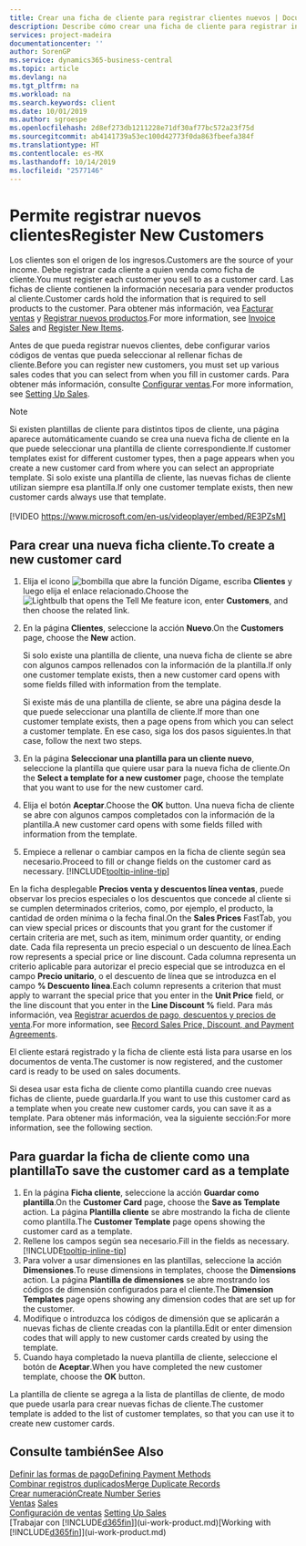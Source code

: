 ```yaml
---
title: Crear una ficha de cliente para registrar clientes nuevos | Documentos de Microsoft
description: Describe cómo crear una ficha de cliente para registrar información acerca de cada cliente nuevo o existente a los que venda productos.
services: project-madeira
documentationcenter: ''
author: SorenGP
ms.service: dynamics365-business-central
ms.topic: article
ms.devlang: na
ms.tgt_pltfrm: na
ms.workload: na
ms.search.keywords: client
ms.date: 10/01/2019
ms.author: sgroespe
ms.openlocfilehash: 2d8ef273db1211228e71df30af77bc572a23f75d
ms.sourcegitcommit: ab4141739a53ec100d42773f0da863fbeefa384f
ms.translationtype: HT
ms.contentlocale: es-MX
ms.lasthandoff: 10/14/2019
ms.locfileid: "2577146"
---
```

# <a name="register-new-customers"></a><span data-ttu-id="2e76d-103">Permite registrar nuevos clientes</span><span class="sxs-lookup"><span data-stu-id="2e76d-103">Register New Customers</span></span>
<span data-ttu-id="2e76d-104">Los clientes son el origen de los ingresos.</span><span class="sxs-lookup"><span data-stu-id="2e76d-104">Customers are the source of your income.</span></span> <span data-ttu-id="2e76d-105">Debe registrar cada cliente a quien venda como ficha de cliente.</span><span class="sxs-lookup"><span data-stu-id="2e76d-105">You must register each customer you sell to as a customer card.</span></span> <span data-ttu-id="2e76d-106">Las fichas de cliente contienen la información necesaria para vender productos al cliente.</span><span class="sxs-lookup"><span data-stu-id="2e76d-106">Customer cards hold the information that is required to sell products to the customer.</span></span> <span data-ttu-id="2e76d-107">Para obtener más información, vea [Facturar ventas](sales-how-invoice-sales.md) y [Registrar nuevos productos](inventory-how-register-new-items.md).</span><span class="sxs-lookup"><span data-stu-id="2e76d-107">For more information, see [Invoice Sales](sales-how-invoice-sales.md) and [Register New Items](inventory-how-register-new-items.md).</span></span>  

<span data-ttu-id="2e76d-108">Antes de que pueda registrar nuevos clientes, debe configurar varios códigos de ventas que pueda seleccionar al rellenar fichas de cliente.</span><span class="sxs-lookup"><span data-stu-id="2e76d-108">Before you can register new customers, you must set up various sales codes that you can select from when you fill in customer cards.</span></span> <span data-ttu-id="2e76d-109">Para obtener más información, consulte [Configurar ventas](sales-setup-sales.md).</span><span class="sxs-lookup"><span data-stu-id="2e76d-109">For more information, see [Setting Up Sales](sales-setup-sales.md).</span></span>

> [!NOTE]  
>   <span data-ttu-id="2e76d-110">Si existen plantillas de cliente para distintos tipos de cliente, una página aparece automáticamente cuando se crea una nueva ficha de cliente en la que puede seleccionar una plantilla de cliente correspondiente.</span><span class="sxs-lookup"><span data-stu-id="2e76d-110">If customer templates exist for different customer types, then a page appears when you create a new customer card from where you can select an appropriate template.</span></span> <span data-ttu-id="2e76d-111">Si solo existe una plantilla de cliente, las nuevas fichas de cliente utilizan siempre esa plantilla.</span><span class="sxs-lookup"><span data-stu-id="2e76d-111">If only one customer template exists, then new customer cards always use that template.</span></span>
<br><br>
> [!VIDEO https://www.microsoft.com/en-us/videoplayer/embed/RE3PZsM]

## <a name="to-create-a-new-customer-card"></a><span data-ttu-id="2e76d-112">Para crear una nueva ficha cliente.</span><span class="sxs-lookup"><span data-stu-id="2e76d-112">To create a new customer card</span></span>
1. <span data-ttu-id="2e76d-113">Elija el icono ![bombilla que abre la función Dígame](media/ui-search/search_small.png "Dígame que desea hacer"), escriba **Clientes** y luego elija el enlace relacionado.</span><span class="sxs-lookup"><span data-stu-id="2e76d-113">Choose the ![Lightbulb that opens the Tell Me feature](media/ui-search/search_small.png "Tell me what you want to do") icon, enter **Customers**, and then choose the related link.</span></span>  
2. <span data-ttu-id="2e76d-114">En la página **Clientes**, seleccione la acción **Nuevo**.</span><span class="sxs-lookup"><span data-stu-id="2e76d-114">On the **Customers** page, choose the **New** action.</span></span>

    <span data-ttu-id="2e76d-115">Si solo existe una plantilla de cliente, una nueva ficha de cliente se abre con algunos campos rellenados con la información de la plantilla.</span><span class="sxs-lookup"><span data-stu-id="2e76d-115">If only one customer template exists, then a new customer card opens with some fields filled with information from the template.</span></span>

    <span data-ttu-id="2e76d-116">Si existe más de una plantilla de cliente, se abre una página desde la que puede seleccionar una plantilla de cliente.</span><span class="sxs-lookup"><span data-stu-id="2e76d-116">If more than one customer template exists, then a page opens from which you can select a customer template.</span></span> <span data-ttu-id="2e76d-117">En ese caso, siga los dos pasos siguientes.</span><span class="sxs-lookup"><span data-stu-id="2e76d-117">In that case, follow the next two steps.</span></span>
3. <span data-ttu-id="2e76d-118">En la página **Seleccionar una plantilla para un cliente nuevo**, seleccione la plantilla que quiere usar para la nueva ficha de cliente.</span><span class="sxs-lookup"><span data-stu-id="2e76d-118">On the **Select a template for a new customer** page, choose the template that you want to use for the new customer card.</span></span>
4. <span data-ttu-id="2e76d-119">Elija el botón **Aceptar**.</span><span class="sxs-lookup"><span data-stu-id="2e76d-119">Choose the **OK** button.</span></span> <span data-ttu-id="2e76d-120">Una nueva ficha de cliente se abre con algunos campos completados con la información de la plantilla.</span><span class="sxs-lookup"><span data-stu-id="2e76d-120">A new customer card opens with some fields filled with information from the template.</span></span>  
5. <span data-ttu-id="2e76d-121">Empiece a rellenar o cambiar campos en la ficha de cliente según sea necesario.</span><span class="sxs-lookup"><span data-stu-id="2e76d-121">Proceed to fill or change fields on the customer card as necessary.</span></span> [!INCLUDE[tooltip-inline-tip](includes/tooltip-inline-tip_md.md)]

<span data-ttu-id="2e76d-122">En la ficha desplegable **Precios venta y descuentos línea ventas**, puede observar los precios especiales o los descuentos que concede al cliente si se cumplen determinados criterios, como, por ejemplo, el producto, la cantidad de orden mínima o la fecha final.</span><span class="sxs-lookup"><span data-stu-id="2e76d-122">On the **Sales Prices** FastTab, you can view special prices or discounts that you grant for the customer if certain criteria are met, such as item, minimum order quantity, or ending date.</span></span> <span data-ttu-id="2e76d-123">Cada fila representa un precio especial o un descuento de línea.</span><span class="sxs-lookup"><span data-stu-id="2e76d-123">Each row represents a special price or line discount.</span></span> <span data-ttu-id="2e76d-124">Cada columna representa un criterio aplicable para autorizar el precio especial que se introduzca en el campo **Precio unitario**, o el descuento de línea que se introduzca en el campo **% Descuento línea**.</span><span class="sxs-lookup"><span data-stu-id="2e76d-124">Each column represents a criterion that must apply to warrant the special price that you enter in the **Unit Price** field, or the line discount that you enter in the **Line Discount %** field.</span></span> <span data-ttu-id="2e76d-125">Para más información, vea [Registrar acuerdos de pago, descuentos y precios de venta](sales-how-record-sales-price-discount-payment-agreements.md).</span><span class="sxs-lookup"><span data-stu-id="2e76d-125">For more information, see [Record Sales Price, Discount, and Payment Agreements](sales-how-record-sales-price-discount-payment-agreements.md).</span></span>

<span data-ttu-id="2e76d-126">El cliente estará registrado y la ficha de cliente está lista para usarse en los documentos de venta.</span><span class="sxs-lookup"><span data-stu-id="2e76d-126">The customer is now registered, and the customer card is ready to be used on sales documents.</span></span>

<span data-ttu-id="2e76d-127">Si desea usar esta ficha de cliente como plantilla cuando cree nuevas fichas de cliente, puede guardarla.</span><span class="sxs-lookup"><span data-stu-id="2e76d-127">If you want to use this customer card as a template when you create new customer cards, you can save it as a template.</span></span> <span data-ttu-id="2e76d-128">Para obtener más información, vea la siguiente sección:</span><span class="sxs-lookup"><span data-stu-id="2e76d-128">For more information, see the following section.</span></span>

## <a name="to-save-the-customer-card-as-a-template"></a><span data-ttu-id="2e76d-129">Para guardar la ficha de cliente como una plantilla</span><span class="sxs-lookup"><span data-stu-id="2e76d-129">To save the customer card as a template</span></span>
1. <span data-ttu-id="2e76d-130">En la página **Ficha cliente**, seleccione la acción **Guardar como plantilla**.</span><span class="sxs-lookup"><span data-stu-id="2e76d-130">On the **Customer Card** page, choose the **Save as Template** action.</span></span> <span data-ttu-id="2e76d-131">La página **Plantilla cliente** se abre mostrando la ficha de cliente como plantilla.</span><span class="sxs-lookup"><span data-stu-id="2e76d-131">The **Customer Template** page opens showing the customer card as a template.</span></span>
2. <span data-ttu-id="2e76d-132">Rellene los campos según sea necesario.</span><span class="sxs-lookup"><span data-stu-id="2e76d-132">Fill in the fields as necessary.</span></span> [!INCLUDE[tooltip-inline-tip](includes/tooltip-inline-tip_md.md)]
3. <span data-ttu-id="2e76d-133">Para volver a usar dimensiones en las plantillas, seleccione la acción **Dimensiones**.</span><span class="sxs-lookup"><span data-stu-id="2e76d-133">To reuse dimensions in templates, choose the **Dimensions** action.</span></span> <span data-ttu-id="2e76d-134">La página **Plantilla de dimensiones** se abre mostrando los códigos de dimensión configurados para el cliente.</span><span class="sxs-lookup"><span data-stu-id="2e76d-134">The **Dimension Templates** page opens showing any dimension codes that are set up for the customer.</span></span>
4. <span data-ttu-id="2e76d-135">Modifique o introduzca los códigos de dimensión que se aplicarán a nuevas fichas de cliente creadas con la plantilla.</span><span class="sxs-lookup"><span data-stu-id="2e76d-135">Edit or enter dimension codes that will apply to new customer cards created by using the template.</span></span>  
5. <span data-ttu-id="2e76d-136">Cuando haya completado la nueva plantilla de cliente, seleccione el botón de **Aceptar**.</span><span class="sxs-lookup"><span data-stu-id="2e76d-136">When you have completed the new customer template, choose the **OK** button.</span></span>

<span data-ttu-id="2e76d-137">La plantilla de cliente se agrega a la lista de plantillas de cliente, de modo que puede usarla para crear nuevas fichas de cliente.</span><span class="sxs-lookup"><span data-stu-id="2e76d-137">The customer template is added to the list of customer templates, so that you can use it to create new customer cards.</span></span>

## <a name="see-also"></a><span data-ttu-id="2e76d-138">Consulte también</span><span class="sxs-lookup"><span data-stu-id="2e76d-138">See Also</span></span>
[<span data-ttu-id="2e76d-139">Definir las formas de pago</span><span class="sxs-lookup"><span data-stu-id="2e76d-139">Defining Payment Methods</span></span>](finance-payment-methods.md)  
[<span data-ttu-id="2e76d-140">Combinar registros duplicados</span><span class="sxs-lookup"><span data-stu-id="2e76d-140">Merge Duplicate Records</span></span>](sales-how-merge-duplicate-records.md)  
[<span data-ttu-id="2e76d-141">Crear numeración</span><span class="sxs-lookup"><span data-stu-id="2e76d-141">Create Number Series</span></span>](ui-create-number-series.md)  
<span data-ttu-id="2e76d-142">[Ventas](sales-manage-sales.md)  </span><span class="sxs-lookup"><span data-stu-id="2e76d-142">[Sales](sales-manage-sales.md)  </span></span>  
<span data-ttu-id="2e76d-143">[Configuración de ventas](sales-setup-sales.md)  </span><span class="sxs-lookup"><span data-stu-id="2e76d-143">[Setting Up Sales](sales-setup-sales.md)  </span></span>  
<span data-ttu-id="2e76d-144">[Trabajar con [!INCLUDE[d365fin](includes/d365fin_md.md)]](ui-work-product.md)</span><span class="sxs-lookup"><span data-stu-id="2e76d-144">[Working with [!INCLUDE[d365fin](includes/d365fin_md.md)]](ui-work-product.md)</span></span>
